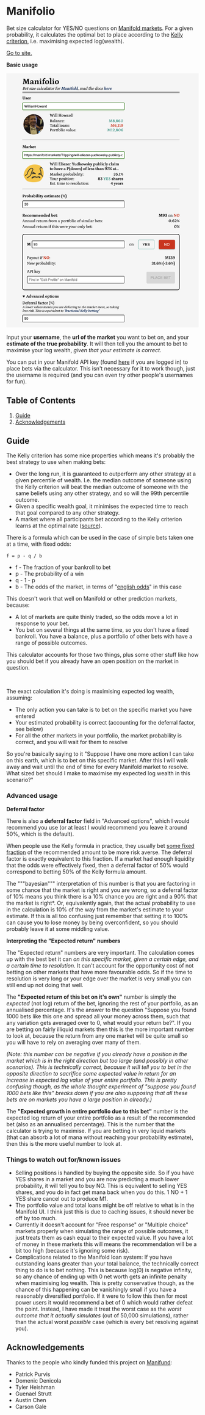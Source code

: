 # Manifolio

Bet size calculator for YES/NO questions on [Manifold markets](https://Manifold.markets/). For a given probability, it calculates the optimal bet to place according to the [Kelly criterion](https://en.wikipedia.org/wiki/Kelly_criterion), i.e. maximising expected log(wealth).

[Go to site.](https://manifol.io/)

**Basic usage**

![Manifolio Screenshot](images/screenshot.png)

Input your **username**, the **url of the market** you want to bet on, and your **estimate of the true probability**. It will then tell you the amount to bet to maximise your log wealth, _given that your estimate is correct_.

You can put in your Manifold API key (found [here](https://Manifold.markets/profile) if you are logged in) to place bets via the calculator. This isn't necessary for it to work though, just the username is required (and you can even try other people's usernames for fun).

## Table of Contents
1. [Guide](#guide)
2. [Acknowledgements](#acknowledgements)

## Guide

The Kelly criterion has some nice properties which means it's probably the best strategy to use when making bets:

- Over the long run, it is guaranteed to outperform any other strategy at a given percentile of wealth. I.e. the median outcome of someone using the Kelly criterion will beat the median outcome of someone with the same beliefs using any other strategy, and so will the 99th percentile outcome.
- Given a specific wealth goal, it minimises the expected time to reach that goal compared to any other strategy.
- A market where all participants bet according to the Kelly criterion learns at the optimal rate ([source](https://people.cs.umass.edu/~wallach/workshops/nips2011css/papers/Beygelzimer.pdf)).

There is a formula which can be used in the case of simple bets taken one at a time, with fixed odds:
```
f = p - q / b
```
 - f - The fraction of your bankroll to bet
 - p - The probability of a win
 - q - 1 - p
 - b - The odds of the market, in terms of "[english odds](https://www.investopedia.com/articles/investing/042115/betting-basics-fractional-decimal-american-moneyline-odds.asp)" in this case

This doesn't work that well on Manifold or other prediction markets, because:
 - A lot of markets are quite thinly traded, so the odds move a lot in response to your bet.
 - You bet on several things at the same time, so you don't have a fixed bankroll. You have a balance, plus a portfolio of other bets with have a range of possible outcomes.

This calculator accounts for those two things, plus some other stuff like how you should bet if you already have an open position on the market in question.

<br/>

The exact calculation it's doing is maximising expected log wealth, assuming:
 - The only action you can take is to bet on the specific market you have entered
 - Your estimated probability is correct (accounting for the deferral factor, see below)
 - For all the other markets in your portfolio, the market probability is correct, and you will wait for them to resolve

So you're basically saying to it "Suppose I have one more action I can take on this earth, which is to bet on this specific market. After this I will walk away and wait until the end of time for every Manifold market to resolve. What sized bet should I make to maximise my expected log wealth in this scenario?"

### Advanced usage

**Deferral factor**

There is also a **deferral factor** field in "Advanced options", which I would recommend you use (or at least I would recommend you leave it around 50%, which is the default).

When people use the Kelly formula in practice, they usually bet [some fixed fraction](https://www.lesswrong.com/posts/TNWnK9g2EeRnQA8Dg/never-go-full-kelly) of the recommended amount to be more risk averse. The deferral factor is exactly equivalent to this fraction. If a market had enough liquidity that the odds were effectively fixed, then a deferral factor of 50% would correspond to betting 50% of the Kelly formula amount.

The """bayesian""" interpretation of this number is that you are factoring in some chance that the market is right and you are wrong, so a deferral factor of 10% means you think there is a 10% chance you are right and a 90% that the market is right*. Or, equivalently again, that the actual probability to use in the calculation is 10% of the way from the market's estimate to your estimate. If this is all too confusing just remember that setting it to 100% can cause you to lose money by being overconfident, so you should probably leave it at some middling value.

**Interpreting the "Expected return" numbers**

The "Expected return" numbers are very important. The calculation comes up with the best bet it can _on this specific market, given a certain edge, and a certain time to resolution_. It can't account for the opportunity cost of not betting on other markets that have more favourable odds. So if the time to resolution is very long or your edge over the market is very small you can still end up not doing that well.

The **"Expected return of this bet on it's own"** number is simply the _expected_ (not log) return of the bet, ignoring the rest of your portfolio, as an annualised percentage. It's the answer to the question "Suppose you found 1000 bets like this one and spread all your money across them, such that any variation gets averaged over to 0, what would your return be?". If you are betting on fairly illiquid markets then this is the more important number to look at, because the return from any one market will be quite small so you will have to rely on averaging over many of them.

_(Note: this number can be negative if you already have a position in the market which is in the right direction but too large (and possibly in other scenarios). This is technically correct, because it will tell you to bet in the opposite direction to sacrifice some expected value in return for an increase in expected log value of your entire portfolio. This is pretty confusing though, as the whole thought experiment of "suppose you found 1000 bets like this" breaks down if you are also supposing that all these bets are on markets you have a large position in already.)_

The **"Expected growth in entire portfolio due to this bet"** number is the expected log return of your entire portfolio as a result of the recommended bet (also as an annualised percentage). This is the number that the calculator is trying to maximise. If you are betting in very liquid markets (that can absorb a lot of mana without reaching your probability estimate), then this is the more useful number to look at.

### Things to watch out for/known issues

 - Selling positions is handled by buying the opposite side. So if you have YES shares in a market and you are now predicting a much lower probability, it will tell you to buy NO. This is equivalent to selling YES shares, and you do in fact get mana back when you do this. 1 NO + 1 YES share cancel out to produce M1.
 - The portfolio value and total loans might be off relative to what is in the Manifold UI. I think just this is due to caching issues, it should never be off by too much.
 - Currently it doesn't account for "Free response" or "Multiple choice" markets properly when simulating the range of possible outcomes, it just treats them as cash equal to their expected value. If you have a lot of money in these markets this will means the recommendation will be a bit too high (because it's ignoring some risk).
 - Complications related to the Manifold loan system: If you have outstanding loans greater than your total balance, the technically correct thing to do is to bet nothing. This is because log(0) is negative infinity, so any chance of ending up with 0 net worth gets an infinite penalty when maximising log wealth. This is pretty conservative though, as the chance of this happening can be vanishingly small if you have a reasonably diversified portfolio. If it were to follow this then for most power users it would recommend a bet of 0 which would rather defeat the point. Instead, I have made it treat the worst case as the _worst outcome that it actually simulates_ (out of 50,000 simulations), rather than the actual worst _possible_ case (which is every bet resolving against you).

<!-- ## Local setup

You can run the site locally like so:
```bash
git clone https://github.com/Will-Howard/manifolio.git
cd manifolio/manifolio-ui
yarn install
yarn dev
```

There are just two environment variables you might want to set (in a `.env` file or otherwise):
```
NEXT_PUBLIC_LOG_LEVEL=debug # "debug" | "info" | "warn" | "error", not yet used very consistently
NEXT_PUBLIC_Manifold_API_URL=http://localhost:3000 # or e.g. https://dev.Manifold.markets
```

These are the `node` and `yarn` versions I'm using in case you run into trouble:
```bash
$ node -v
v19.8.1
$ yarn -v
1.22.19
``` -->

## Acknowledgements

Thanks to the people who kindly funded this project on [Manifund](https://manifund.org/projects/a-tool-for-making-well-sized-kelly-optimal-bets-on-Manifold?tab=shareholders):
 - Patrick Purvis
 - Domenic Denicola
 - Tyler Heishman
 - Guenael Strutt
 - Austin Chen
 - Carson Gale
